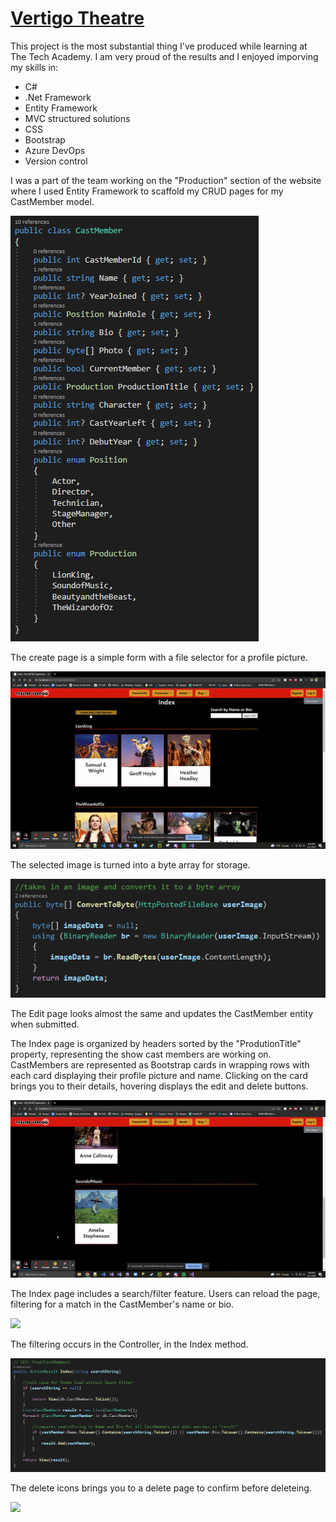 #  [Vertigo Theatre](https://github.com/jeremydelain/C-Sharp_Projects/tree/main/VertigoTheatre)
  


  This project is the most substantial thing I've produced while learning at The Tech Academy. I am very proud of the results and I enjoyed imporving my skills in:
  * C#
  * .Net Framework
  * Entity Framework
  * MVC structured solutions
  * CSS
  * Bootstrap
  * Azure DevOps
  * Version control
  
  I was a part of the team working on the "Production" section of the website where I used Entity Framework to scaffold my CRUD pages for my CastMember model.
  
  ![](model.PNG)
  
  The create page is a simple form with a file selector for a profile picture.
  
  ![](Create.gif)
  
  The selected image is turned into a byte array for storage.
  
  ![](bytearray.PNG)
  
  The Edit page looks almost the same and updates the CastMember entity when submitted.
  
  The Index page is organized by headers sorted by the "ProdutionTitle" property, representing the show cast members are working on. CastMembers are represented as Bootstrap cards in wrapping rows with each card displaying their profile picture and name. Clicking on the card brings you to their details, hovering displays the edit and delete buttons.
  
  ![](IndexCards.gif)
  
  The Index page includes a search/filter feature. Users can reload the page, filtering for a match in the CastMember's name or bio.
  
  ![](IndexSearch.gif)
  
  The filtering occurs in the Controller, in the Index method.
  
  ![](ControllerIndex.png)
  
  The delete icons brings you to a delete page to confirm before deleteing.
  
  ![](Delete.gif)
